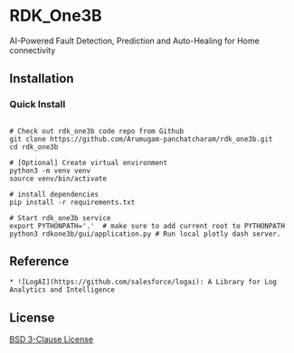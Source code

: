 # RDK_One3B
AI-Powered Fault Detection, Prediction and Auto-Healing for Home connectivity


## Installation

### Quick Install

```shell

# Check out rdk_one3b code repo from Github
git clone https://github.com/Arumugam-panchatcharam/rdk_one3b.git
cd rdk_one3b

# [Optional] Create virtual environment
python3 -m venv venv
source venv/bin/activate

# install dependencies
pip install -r requirements.txt

# Start rdk_one3b service
export PYTHONPATH='.'  # make sure to add current root to PYTHONPATH
python3 rdkone3b/gui/application.py # Run local plotly dash server.

```


## Reference
    * ![LogAI](https://github.com/salesforce/logai): A Library for Log Analytics and Intelligence
## License
[BSD 3-Clause License](LICENSE.txt)